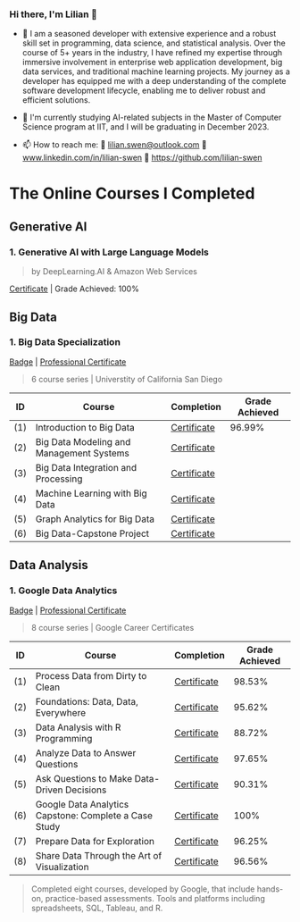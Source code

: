 <!--
 * @Author: greensure 16623234+greensure@users.noreply.github.com
 * @Date: 2023-08-20 08:41:31
 * @LastEditors: greensure 16623234+greensure@users.noreply.github.com
 * @LastEditTime: 2023-08-22 11:49:27
 * @FilePath: \GitHubLilian\README.md
 * @Description: 这是默认设置,请设置`customMade`, 打开koroFileHeader查看配置 进行设置: https://github.com/OBKoro1/koro1FileHeader/wiki/%E9%85%8D%E7%BD%AE
-->
### Hi there, I'm Lilian 👋

- 🔭 I am a seasoned developer with extensive experience and a robust skill set in programming, data science, and statistical analysis. Over the course of 5+ years in the industry, I have refined my expertise through immersive involvement in enterprise web application development, big data services, and traditional machine learning projects. My journey as a developer has equipped me with a deep understanding of the complete software development lifecycle, enabling me to deliver robust and efficient solutions.


- 🌱 I'm currently studying AI-related subjects in the Master of Computer Science program at IIT, and I will be graduating in December 2023.


- 📫 How to reach me: 
📧 lilian.swen@outlook.com 
🔗 www.linkedin.com/in/lilian-swen
🔗 https://github.com/lilian-swen

# The Online Courses I Completed

## Generative AI

### 1. Generative AI with Large Language Models
>by DeepLearning.AI & Amazon Web Services

[Certificate](https://coursera.org/share/23de906947643639281abd0d30f301d3) | Grade Achieved: 100%

## Big Data 
### 1. Big Data Specialization
[Badge]() | [Professional Certificate]()

>6 course series | Universtity of California San Diego

| ID | Course | Completion  | Grade Achieved|
| ----------- | ----------- | ----------- |  ----------- |
|(1)| Introduction to Big Data|[Certificate](https://coursera.org/share/c0852e1f51c212a7d435168ba9d66d3f)| 96.99% |
|(2)| Big Data Modeling and Management Systems|[Certificate]()|  
|(3)| Big Data Integration and Processing|[Certificate]()|   
|(4)| Machine Learning with Big Data|[Certificate]()|   
|(5)| Graph Analytics for Big Data|[Certificate]()|   
|(6)| Big Data-Capstone Project|[Certificate]()|   


## Data Analysis
### 1. Google Data Analytics
[Badge](https://www.credly.com/earner/earned/badge/9f9ff9fd-a887-49b5-9ad0-d64f5ef2fa53) | [Professional Certificate](https://www.coursera.org/account/accomplishments/specialization/certificate/SS93GJY7WKET)

>8 course series | Google Career Certificates

| ID | Course | Completion  | Grade Achieved|
| ----------- | ----------- | ----------- | ----------- | 
|(1)| Process Data from Dirty to Clean|[Certificate](https://coursera.org/share/3b3ab3195868d151d599a37c32faf918)| 98.53%|
|(2)| Foundations: Data, Data, Everywhere|[Certificate](https://coursera.org/share/caafe6bf7c90878ca30935f4286d3d86)| 95.62%| 
|(3)| Data Analysis with R Programming|[Certificate](https://coursera.org/share/b3fa095629df33bc437cf7e0bc48e1c5)| 88.72%|  
|(4)| Analyze Data to Answer Questions|[Certificate](https://coursera.org/share/74fb1c3853bec12ef74b689491622975)| 97.65%|  
|(5)| Ask Questions to Make Data-Driven Decisions|[Certificate](https://coursera.org/share/a44ee743e90263cb7d4b43f6a4268ca7)| 90.31%|  
|(6)| Google Data Analytics Capstone: Complete a Case Study|[Certificate](https://coursera.org/share/9e98f5c824f8ad4e6314743ebe657e88)| 100%| 
|(7)| Prepare Data for Exploration|[Certificate](https://coursera.org/share/032f99b0b1fe95356561e0a3f4dc33ff)| 96.25%|   
|(8)| Share Data Through the Art of Visualization|[Certificate](https://coursera.org/share/dfd3e170de370cd22788e6b2fe051158)| 96.56%|  

>Completed eight courses, developed by Google, that include hands-on, practice-based assessments. Tools and platforms including spreadsheets, SQL, Tableau, and R.



